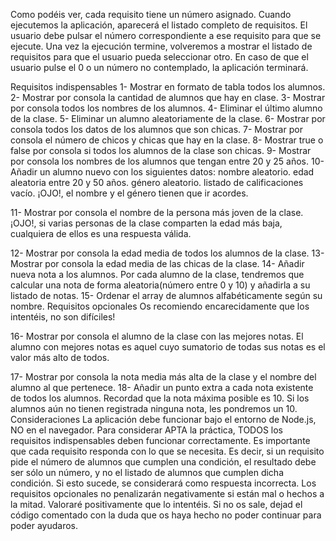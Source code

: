 Como podéis ver, cada requisito tiene un número asignado. Cuando ejecutemos la aplicación, aparecerá el listado completo de requisitos. El usuario debe pulsar el número correspondiente a ese requisito para que se ejecute. Una vez la ejecución termine, volveremos a mostrar el listado de requisitos para que el usuario pueda seleccionar otro. En caso de que el usuario pulse el 0 o un número no contemplado, la aplicación terminará.

Requisitos indispensables
1- Mostrar en formato de tabla todos los alumnos.
2- Mostrar por consola la cantidad de alumnos que hay en clase.
3- Mostrar por consola todos los nombres de los alumnos.
4- Eliminar el último alumno de la clase.
5- Eliminar un alumno aleatoriamente de la clase.
6- Mostrar por consola todos los datos de los alumnos que son chicas.
7- Mostrar por consola el número de chicos y chicas que hay en la clase.
8- Mostrar true o false por consola si todos los alumnos de la clase son chicas.
9- Mostrar por consola los nombres de los alumnos que tengan entre 20 y 25 años.
10- Añadir un alumno nuevo con los siguientes datos:
nombre aleatorio.
edad aleatoria entre 20 y 50 años.
género aleatorio.
listado de calificaciones vacío.
¡OJO!, el nombre y el género tienen que ir acordes.

11- Mostrar por consola el nombre de la persona más joven de la clase.
¡OJO!, si varias personas de la clase comparten la edad más baja, cualquiera de ellos es una respuesta válida.

12- Mostrar por consola la edad media de todos los alumnos de la clase.
13- Mostrar por consola la edad media de las chicas de la clase.
14- Añadir nueva nota a los alumnos. Por cada alumno de la clase, tendremos que calcular una nota de forma aleatoria(número entre 0 y 10) y añadirla a su listado de notas.
15- Ordenar el array de alumnos alfabéticamente según su nombre.
Requisitos opcionales
Os recomiendo encarecidamente que los intentéis, no son difíciles!

16- Mostrar por consola el alumno de la clase con las mejores notas.
El alumno con mejores notas es aquel cuyo sumatorio de todas sus notas es el valor más alto de todos.

17- Mostrar por consola la nota media más alta de la clase y el nombre del alumno al que pertenece.
18- Añadir un punto extra a cada nota existente de todos los alumnos. Recordad que la nota máxima posible es 10. Si los alumnos aún no tienen registrada ninguna nota, les pondremos un 10.
Consideraciones
La aplicación debe funcionar bajo el entorno de Node.js, NO en el navegador.
Para considerar APTA la práctica, TODOS los requisitos indispensables deben funcionar correctamente.
Es importante que cada requisito responda con lo que se necesita. Es decir, si un requisito pide el número de alumnos que cumplen una condición, el resultado debe ser sólo un número, y no el listado de alumnos que cumplen dicha condición. Si esto sucede, se considerará como respuesta incorrecta.
Los requisitos opcionales no penalizarán negativamente si están mal o hechos a la mitad. Valoraré positivamente que lo intentéis. Si no os sale, dejad el código comentado con la duda que os haya hecho no poder continuar para poder ayudaros.